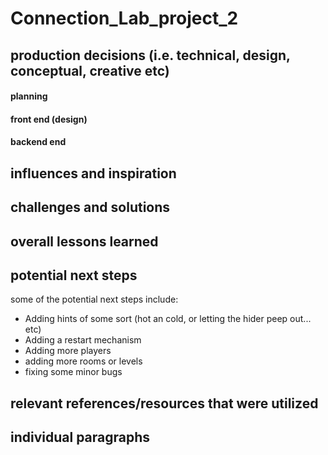 # Connection_Lab_project_2

## production decisions (i.e. technical, design, conceptual, creative etc)
#### planning
<!--- (wireframe + fleshing out the idea and it's details) --->
<!--- (how we made sure to note down the overall steps, and made lists with bugs we encountered and any new steps that we thought were necessary after we started building the projecct) --->

#### front end (design)
<!--- creating one player first to make sure all the fucntionalities are there --->

#### backend end

## influences and inspiration

## challenges and solutions
<!--- 
delay
Maintaining the seeker's view
adding all the things that make the game intuitive to the user
  we can also talk about user testing somewhere and how we made changes to the game to according to what we found out --->

## overall lessons learned

## potential next steps
some of the potential next steps include:
* Adding hints of some sort (hot an cold, or letting the hider peep out... etc)
* Adding a restart mechanism
* Adding more players
* adding more rooms or levels
* fixing some minor bugs

## relevant references/resources that were utilized


## individual paragraphs
<!--- I think we write about our contributions and our experience ??)
### Hashim's paragraph

### Nouf's pragraph
